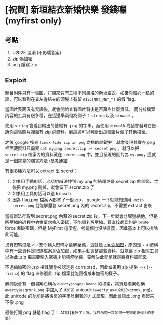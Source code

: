 # [祝賀] 新垣結衣新婚快樂 發錢囉 (myfirst only)

## 考點

1. U202E 混淆 (不影響答案)
2. zip 偽加密
3. png 隱寫 zip

## Exploit

題目附件只有一張圖，打開來只有三種不同風格的新垣結衣，如果你細心一點的話，可以看到在最左邊結衣的頭髮上有留 `AIS3{NOT_ME^_^}` 的假 flag。

當圖片表面沒有資訊後，就會開始查看圖片背後是否藏些什麼資訊。 而分析檔案內容的工具有很多種，在這邊舉兩個為例子： `string` 以及 `binwalk`  。

使用 `string` 會看到輸出的結尾有 .png 的字串，而使用 `binwalk` 的話會發現它告訴你這張照片裡面有 zip 的資料，到這邊可以判斷出這張圖片藏了其他檔案。

之後 google 搜尋 `linux hide zip in png` 之類的關鍵字，就會發現其實在 png 裡面藏資料只需要 `cat my.png secret.zip >> secret.png` ，就可以把 `secret.zip` 檔案內的資料藏在 `secret.png` 中，並且呈現的圖片為 `my.png`，這就是一個常見的隱寫方法 [(參考連結](https://wiki.linuxquestions.org/wiki/Embed_a_zip_file_into_an_image)

有很多種方法可以 extract 出 secret：
1. 如果用手動的話，必須想辦法找到 my.png 的結尾或是 secret.zip 的開頭，之後把 my.png 刪掉，就會留下 secret.zip 了
2. 如果用工具的話可以選 `binwalk` 
3. 因為 flag.png 檔案內部塞了一個 zip， google 一下就能知道用 `unzip secret.png` 就能解壓縮 secret.png 內的 secret.zip，不需要 extract 出來

當有辦法存取到 secret.png 內藏的 secret.zip 後，下一步就會想解壓縮他，但是解壓縮的過程中他會要求輸入密碼，不能順利解壓縮。最直接想到的是 brute force 爆破密碼，但是 MyFirst 這麼短，考這個也沒啥意義，因此基本上可以排除此可能。

沒有密碼但是 zip 要你輸入密碼才能解壓縮，這就是 [zip 偽加密](https://www.itread01.com/content/1545159996.html)，原因是 zip 結構中有一些資料是紀錄檔案是否加密，如果手動調整那些資料，就能讓 zip 相關工具以為此 .zip 檔需要輸入密碼才能夠解壓縮，要解決此問題就是將資料調回來。

不過偽加密的 .zip 檔其實會被認定是 corrupted，因此如果用 zip 提供 `-FF` (`--fixfix`) 的 flag 來修復此 .zip 檔案就能回復成未加密的樣子。

解開後會有一個檔案名稱為 `awertyjasgnp.knmrq` 的檔案，其實是檔案名稱 `awertyjasqrmnk.png` 中加入了 `U202E` unicode (`awertyjas<U202E>qrmnk.png`)。此 unicode 的功能是將後面的字串以倒著的方式呈現，因此會讓此 .png 看起來不像 .png

最後打開 png 就是 flag 了： `AIS3{看好了世界，我只示範一次如何一天搶走幾億人的老婆}`